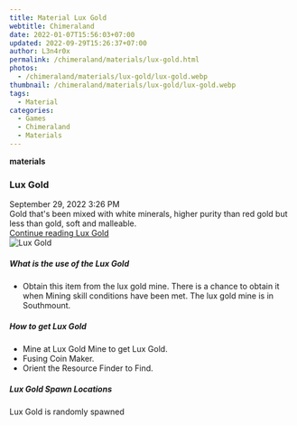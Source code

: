 ```yaml
---
title: Material Lux Gold
webtitle: Chimeraland
date: 2022-01-07T15:56:03+07:00
updated: 2022-09-29T15:26:37+07:00
author: L3n4r0x
permalink: /chimeraland/materials/lux-gold.html
photos:
  - /chimeraland/materials/lux-gold/lux-gold.webp
thumbnail: /chimeraland/materials/lux-gold/lux-gold.webp
tags:
  - Material
categories:
  - Games
  - Chimeraland
  - Materials
---
```


<section id="bootstrap-wrapper">
  <link
    rel="stylesheet"
    href="https://cdn.statically.io/gh/dimaslanjaka/Web-Manajemen/40ac3225/css/bootstrap-4.5-wrapper.css"
  />
  <div
    class="row g-0 border rounded overflow-hidden flex-md-row mb-4 shadow-sm position-relative"
  >
    <div class="col p-4 d-flex flex-column position-static">
      <strong class="d-inline-block mb-2 text-success">materials</strong>
      <h3 class="mb-0">Lux Gold</h3>
      <div class="mb-1 text-muted">September 29, 2022 3:26 PM</div>
      <div class="mb-2 border p-1">
        Gold that&#x27;s been mixed with white minerals, higher purity than red
        gold but less than gold, soft and malleable.
      </div>
      <a href="#" class="stretched-link d-none">Continue reading Lux Gold</a>
    </div>
    <div class="col-auto d-none d-lg-block">
      <img src="/chimeraland/materials/lux-gold/lux-gold.webp" alt="Lux Gold" />
    </div>
  </div>
  <div class="row">
    <div class="col-lg-6 col-12 mb-2">
      <div class="card">
        <div class="card-body">
          <h5 class="card-title">What is the use of the Lux Gold</h5>
          <div class="card-text">
            <ul>
              <li>
                Obtain this item from the lux gold mine. There is a chance to
                obtain it when Mining skill conditions have been met. The lux
                gold mine is in Southmount.
              </li>
            </ul>
          </div>
        </div>
      </div>
    </div>
    <div class="col-lg-6 col-12 mb-2">
      <div class="card">
        <div class="card-body">
          <h5 class="card-title">How to get Lux Gold</h5>
          <div class="card-text">
            <ul>
              <li>Mine at Lux Gold Mine to get Lux Gold.</li>
              <li>Fusing Coin Maker.</li>
              <li>Orient the Resource Finder to Find.</li>
            </ul>
          </div>
        </div>
      </div>
    </div>
    <div class="col-12 mb-2">
      <h5>Lux Gold Spawn Locations</h5>
      <p>Lux Gold is randomly spawned</p>
    </div>
  </div>
</section>